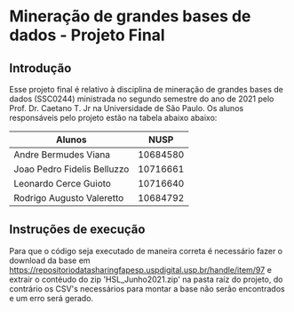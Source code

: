 # Mineração de grandes bases de dados - Projeto Final
## Introdução

Esse projeto final é relativo à disciplina de mineração de grandes bases de dados (SSC0244) ministrada no segundo semestre do ano de 2021 pelo Prof. Dr. Caetano T. Jr na Universidade de São Paulo.
Os alunos responsáveis pelo projeto estão na tabela abaixo abaixo:

Alunos | NUSP
-------|------
Andre Bermudes Viana | 10684580
Joao Pedro Fidelis Belluzzo | 10716661
Leonardo Cerce Guioto | 10716640
Rodrigo Augusto Valeretto | 10684792

## Instruções de execução
Para que o código seja executado de maneira correta é necessário fazer o download da base em https://repositoriodatasharingfapesp.uspdigital.usp.br/handle/item/97 e extrair o contéudo do zip 'HSL_Junho2021.zip' na pasta raíz do projeto, do contrário os CSV's necessários para montar a base não serão encontrados e um erro será gerado.